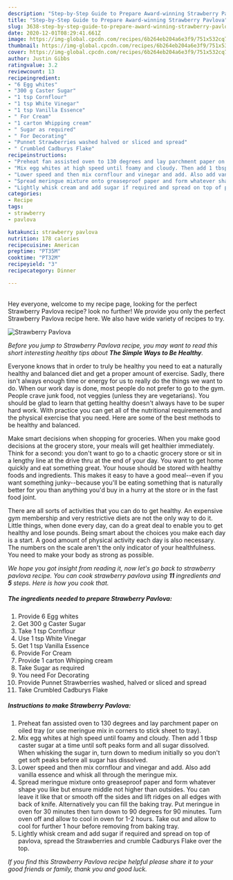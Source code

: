 ```yaml
---
description: "Step-by-Step Guide to Prepare Award-winning Strawberry Pavlova"
title: "Step-by-Step Guide to Prepare Award-winning Strawberry Pavlova"
slug: 3638-step-by-step-guide-to-prepare-award-winning-strawberry-pavlova
date: 2020-12-01T08:29:41.661Z
image: https://img-global.cpcdn.com/recipes/6b264eb204a6e3f9/751x532cq70/strawberry-pavlova-recipe-main-photo.jpg
thumbnail: https://img-global.cpcdn.com/recipes/6b264eb204a6e3f9/751x532cq70/strawberry-pavlova-recipe-main-photo.jpg
cover: https://img-global.cpcdn.com/recipes/6b264eb204a6e3f9/751x532cq70/strawberry-pavlova-recipe-main-photo.jpg
author: Justin Gibbs
ratingvalue: 3.2
reviewcount: 13
recipeingredient:
- "6 Egg whites"
- "300 g Caster Sugar"
- "1 tsp Cornflour"
- "1 tsp White Vinegar"
- "1 tsp Vanilla Essence"
- " For Cream"
- "1 carton Whipping cream"
- " Sugar as required"
- " For Decorating"
- "Punnet Strawberries washed halved or sliced and spread"
- " Crumbled Cadburys Flake"
recipeinstructions:
- "Preheat fan assisted oven to 130 degrees and lay parchment paper on oiled tray (or use meringue mix in corners to stick sheet to tray)."
- "Mix egg whites at high speed until foamy and cloudy. Then add 1 tbsp caster sugar at a time until soft peaks form and all sugar dissolved. When whisking the sugar in, turn down to medium initially so you don&#39;t get soft peaks before all sugar has dissolved."
- "Lower speed and then mix cornflour and vinegar and add. Also add vanilla essence and whisk all through the meringue mix."
- "Spread meringue mixture onto greaseproof paper and form whatever shape you like but ensure middle not higher than outsides. You can leave it like that or smooth off the sides and lift ridges on all edges with back of knife. Alternatively you can fill the baking tray. Put meringue in oven for 30 minutes then turn down to 90 degrees for 90 minutes. Turn oven off and allow to cool in oven for 1-2 hours. Take out and allow to cool for further 1 hour before removing from baking tray."
- "Lightly whisk cream and add sugar if required and spread on top of pavlova, spread the Strawberries and crumble Cadburys Flake over the top."
categories:
- Recipe
tags:
- strawberry
- pavlova

katakunci: strawberry pavlova 
nutrition: 178 calories
recipecuisine: American
preptime: "PT35M"
cooktime: "PT32M"
recipeyield: "3"
recipecategory: Dinner

---
```

<br>
Hey everyone, welcome to my recipe page, looking for the perfect Strawberry Pavlova recipe? look no further! We provide you only the perfect Strawberry Pavlova recipe here. We also have wide variety of recipes to try.
<br>


![Strawberry Pavlova](https://img-global.cpcdn.com/recipes/6b264eb204a6e3f9/751x532cq70/strawberry-pavlova-recipe-main-photo.jpg)

<i>Before you jump to Strawberry Pavlova recipe, you may want to read this short interesting healthy tips about <strong>The Simple Ways to Be Healthy</strong>.</i>

Everyone knows that in order to truly be healthy you need to eat a naturally healthy and balanced diet and get a proper amount of exercise. Sadly, there isn't always enough time or energy for us to really do the things we want to do. When our work day is done, most people do not prefer to go to the gym. People crave junk food, not veggies (unless they are vegetarians). You should be glad to learn that getting healthy doesn't always have to be super hard work. With practice you can get all of the nutritional requirements and the physical exercise that you need. Here are some of the best methods to be healthy and balanced.

Make smart decisions when shopping for groceries. When you make good decisions at the grocery store, your meals will get healthier immediately. Think for a second: you don't want to go to a chaotic grocery store or sit in a lengthy line at the drive thru at the end of your day. You want to get home quickly and eat something great. Your house should be stored with healthy foods and ingredients. This makes it easy to have a good meal--even if you want something junky--because you'll be eating something that is naturally better for you than anything you'd buy in a hurry at the store or in the fast food joint.

There are all sorts of activities that you can do to get healthy. An expensive gym membership and very restrictive diets are not the only way to do it. Little things, when done every day, can do a great deal to enable you to get healthy and lose pounds. Being smart about the choices you make each day is a start. A good amount of physical activity each day is also necessary. The numbers on the scale aren't the only indicator of your healthfulness. You need to make your body as strong as possible. 


<i>We hope you got insight from reading it, now let's go back to strawberry pavlova recipe. You can cook strawberry pavlova using <strong>11</strong> ingredients and <strong>5</strong> steps. Here is how you cook that.
</i>

##### The ingredients needed to prepare Strawberry Pavlova:

1. Provide 6 Egg whites
1. Get 300 g Caster Sugar
1. Take 1 tsp Cornflour
1. Use 1 tsp White Vinegar
1. Get 1 tsp Vanilla Essence
1. Provide  For Cream
1. Provide 1 carton Whipping cream
1. Take  Sugar as required
1. You need  For Decorating
1. Provide Punnet Strawberries washed, halved or sliced and spread
1. Take  Crumbled Cadburys Flake


##### Instructions to make Strawberry Pavlova:

1. Preheat fan assisted oven to 130 degrees and lay parchment paper on oiled tray (or use meringue mix in corners to stick sheet to tray).
1. Mix egg whites at high speed until foamy and cloudy. Then add 1 tbsp caster sugar at a time until soft peaks form and all sugar dissolved. When whisking the sugar in, turn down to medium initially so you don&#39;t get soft peaks before all sugar has dissolved.
1. Lower speed and then mix cornflour and vinegar and add. Also add vanilla essence and whisk all through the meringue mix.
1. Spread meringue mixture onto greaseproof paper and form whatever shape you like but ensure middle not higher than outsides. You can leave it like that or smooth off the sides and lift ridges on all edges with back of knife. Alternatively you can fill the baking tray. Put meringue in oven for 30 minutes then turn down to 90 degrees for 90 minutes. Turn oven off and allow to cool in oven for 1-2 hours. Take out and allow to cool for further 1 hour before removing from baking tray.
1. Lightly whisk cream and add sugar if required and spread on top of pavlova, spread the Strawberries and crumble Cadburys Flake over the top.


<i>If you find this Strawberry Pavlova recipe helpful please share it to your good friends or family, thank you and good luck.</i>
